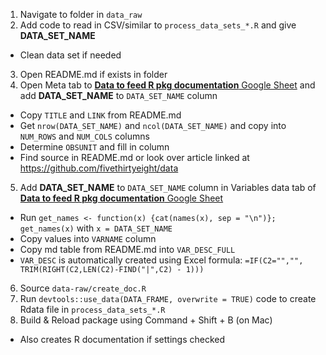 1. Navigate to folder in `data_raw`
2. Add code to read in CSV/similar to `process_data_sets_*.R` and give **DATA_SET_NAME**
  - Clean data set if needed
3. Open README.md if exists in folder
4. Open Meta tab to [**Data to feed R pkg documentation** Google Sheet](https://drive.google.com/open?id=1bZd1U0EnRglD6xhgHGCMZ8xDGfRkgrQFBLgTzYB_dXo) and add **DATA_SET_NAME** to `DATA_SET_NAME` column
  - Copy `TITLE` and `LINK` from README.md
  - Get `nrow(DATA_SET_NAME)` and `ncol(DATA_SET_NAME)` and copy into `NUM_ROWS` and `NUM_COLS` columns
  - Determine `OBSUNIT` and fill in column
  - Find source in README.md or look over article linked at <https://github.com/fivethirtyeight/data>
5. Add **DATA_SET_NAME** to `DATA_SET_NAME` column in Variables data tab of [**Data to feed R pkg documentation** Google Sheet](https://drive.google.com/open?id=1bZd1U0EnRglD6xhgHGCMZ8xDGfRkgrQFBLgTzYB_dXo)
  - Run `get_names <- function(x) {cat(names(x), sep = "\n")}; get_names(x)` with `x = DATA_SET_NAME`
  - Copy values into `VARNAME` column
  - Copy md table from README.md into `VAR_DESC_FULL`
  - `VAR_DESC` is automatically created using Excel formula: `=IF(C2="","", TRIM(RIGHT(C2,LEN(C2)-FIND("|",C2) - 1)))`
6. Source `data-raw/create_doc.R`
7. Run `devtools::use_data(DATA_FRAME, overwrite = TRUE)` code to create Rdata file in `process_data_sets_*.R`
8. Build & Reload package using Command + Shift + B (on Mac)
  - Also creates R documentation if settings checked